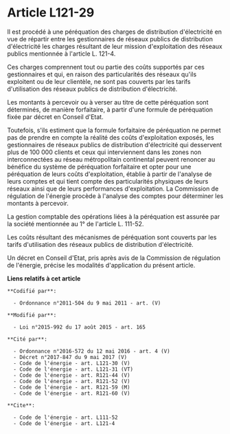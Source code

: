 # Article L121-29

Il est procédé à une péréquation des charges de distribution d'électricité en vue de répartir entre les gestionnaires de
réseaux publics de distribution d'électricité les charges résultant de leur mission d'exploitation des réseaux publics
mentionnée à l'article L. 121-4.

Ces charges comprennent tout ou partie des coûts supportés par ces gestionnaires et qui, en raison des particularités des
réseaux qu'ils exploitent ou de leur clientèle, ne sont pas couverts par les tarifs d'utilisation des réseaux publics de
distribution d'électricité. 

Les montants à percevoir ou à verser au titre de cette péréquation sont déterminés, de manière forfaitaire, à partir d'une
formule de péréquation fixée par décret en Conseil d'Etat. 

Toutefois, s'ils estiment que la formule forfaitaire de péréquation ne permet pas de prendre en compte la réalité des coûts
d'exploitation exposés, les gestionnaires de réseaux publics de distribution d'électricité qui desservent plus de 100 000
clients et ceux qui interviennent dans les zones non interconnectées au réseau métropolitain continental peuvent renoncer au
bénéfice du système de péréquation forfaitaire et opter pour une péréquation de leurs coûts d'exploitation, établie à partir
de l'analyse de leurs comptes et qui tient compte des particularités physiques de leurs réseaux ainsi que de leurs
performances d'exploitation. La Commission de régulation de l'énergie procède à l'analyse des comptes pour déterminer les
montants à percevoir. 

La gestion comptable des opérations liées à la péréquation est assurée par la société mentionnée au 1° de l'article L.
111-52. 

Les coûts résultant des mécanismes de péréquation sont couverts par les tarifs d'utilisation des réseaux publics de
distribution d'électricité. 

Un décret en Conseil d'Etat, pris après avis de la Commission de régulation de l'énergie, précise les modalités d'application
du présent article.

**Liens relatifs à cet article**

	**Codifié par**:

	  - Ordonnance n°2011-504 du 9 mai 2011 - art. (V)

	**Modifié par**:

	  - Loi n°2015-992 du 17 août 2015 - art. 165

	**Cité par**:

	  - Ordonnance n°2016-572 du 12 mai 2016 - art. 4 (V)
	  - Décret n°2017-847 du 9 mai 2017 (V)
	  - Code de l'énergie - art. L121-30 (V)
	  - Code de l'énergie - art. L121-31 (VT)
	  - Code de l'énergie - art. R121-44 (V)
	  - Code de l'énergie - art. R121-52 (V)
	  - Code de l'énergie - art. R121-59 (M)
	  - Code de l'énergie - art. R121-60 (V)

	**Cite**:

	  - Code de l'énergie - art. L111-52
	  - Code de l'énergie - art. L121-4
